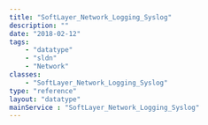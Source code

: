 ```yaml
---
title: "SoftLayer_Network_Logging_Syslog"
description: ""
date: "2018-02-12"
tags:
    - "datatype"
    - "sldn"
    - "Network"
classes:
    - "SoftLayer_Network_Logging_Syslog"
type: "reference"
layout: "datatype"
mainService : "SoftLayer_Network_Logging_Syslog"
---
```

